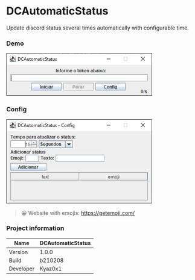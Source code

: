 # DCAutomaticStatus
Update discord status several times automatically with configurable time.

### Demo
<img src="img/DCAutomaticStatus - Home.png" />

### Config
<img src="img/DCAutomaticStatus - Config.png" />

> 😀 Website with emojis: https://getemoji.com/

### Project information
|Name| DCAutomaticStatus |
|----|--|
|Version|1.0.0|
|Build|b210208|
|Developer|Kyaz0x1|
